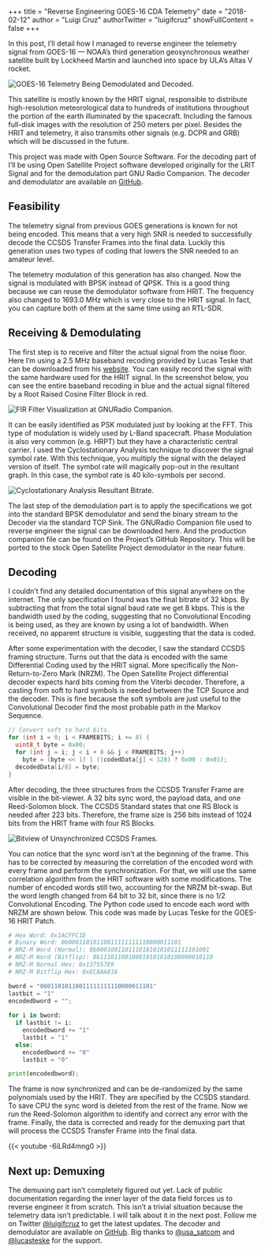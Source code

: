 +++
title = "Reverse Engineering GOES-16 CDA Telemetry"
date = "2018-02-12"
author = "Luigi Cruz"
authorTwitter = "luigifcruz"
showFullContent = false
+++



In this post, I’ll detail how I managed to reverse engineer the telemetry signal from GOES-16 — NOAA’s third generation geosynchronous weather satellite built by Lockheed Martin and launched into space by ULA’s Altas V rocket. 

![GOES-16 Telemetry Being Demodulated and Decoded.](https://cdn.luigifreitas.me/projects/media/demodulation-goes-telemetry.png)

This satellite is mostly known by the HRIT signal, responsible to distribute high-resolution meteorological data to hundreds of institutions throughout the portion of the earth illuminated by the spacecraft. Including the famous full-disk images with the resolution of 250 meters per pixel. Besides the HRIT and telemetry, it also transmits other signals (e.g. DCPR and GRB) which will be discussed in the future.

This project was made with Open Source Software. For the decoding part of I’ll be using Open Satellite Project software developed originally for the LRIT Signal and for the demodulation part GNU Radio Companion. The decoder and demodulator are available on [GitHub](https://github.com/opensatelliteproject/tlmdemod).

## Feasibility 
The telemetry signal from previous GOES generations is known for not being encoded. This means that a very high SNR is needed to successfully decode the CCSDS Transfer Frames into the final data. Luckily this generation uses two types of coding that lowers the SNR needed to an amateur level. 

The telemetry modulation of this generation has also changed. Now the signal is modulated with BPSK instead of QPSK. This is a good thing because we can reuse the demodulator software from HRIT. The frequency also changed to 1693.0 MHz which is very close to the HRIT signal. In fact, you can capture both of them at the same time using an RTL-SDR.

## Receiving & Demodulating
The first step is to receive and filter the actual signal from the noise floor. Here I’m using a 2.5 MHz baseband recoding provided by Lucas Teske that can be downloaded from his [website](http://www.teske.net.br/lucas/basebands/). You can easily record the signal with the same hardware used for the HRIT signal. In the screenshot below, you can see the entire baseband recoding in blue and the actual signal filtered by a Root Raised Cosine Filter Block in red.

![FIR Filter Visualization at GNURadio Companion.](https://cdn.luigifreitas.me/projects/media/rrc-filter-goes-telemetry.png)

It can be easily identified as PSK modulated just by looking at the FFT. This type of modulation is widely used by L-Band spacecraft. Phase Modulation is also very common (e.g. HRPT) but they have a characteristic central carrier. I used the Cyclostationary Analysis technique to discover the signal symbol rate. With this technique, you multiply the signal with the delayed version of itself. The symbol rate will magically pop-out in the resultant graph. In this case, the symbol rate is 40 kilo-symbols per second.

![Cyclostationary Analysis Resultant Bitrate.](https://cdn.luigifreitas.me/projects/media/bitrate-goes-telemetry.png)

The last step of the demodulation part is to apply the specifications we got into the standard BPSK demodulator and send the binary stream to the Decoder via the standard TCP Sink. The GNURadio Companion file used to reverse engineer the signal can be downloaded here. And the production companion file can be found on the Project’s GitHub Repository. This will be ported to the stock Open Satellite Project demodulator in the near future.

## Decoding
I couldn’t find any detailed documentation of this signal anywhere on the internet. The only specification I found was the final bitrate of 32 kbps. By subtracting that from the total signal baud rate we get 8 kbps. This is the bandwidth used by the coding, suggesting that no Convolutional Encoding is being used, as they are known by using a lot of bandwidth. When received, no apparent structure is visible, suggesting that the data is coded.

After some experimentation with the decoder, I saw the standard CCSDS framing structure. Turns out that the data is encoded with the same Differential Coding used by the HRIT signal. More specifically the Non-Return-to-Zero Mark (NRZM). The Open Satellite Project differential decoder expects hard bits coming from the Viterbi decoder. Therefore, a casting from soft to hard symbols is needed between the TCP Source and the decoder. This is fine because the soft symbols are just useful to the Convolutional Decoder find the most probable path in the Markov Sequence.

```c
// Convert soft to hard bits. 
for (int i = 0; i < FRAMEBITS; i += 8) {
  uint8_t byte = 0x00;
  for (int j = i; j < i + 8 && j < FRAMEBITS; j++)
    byte = (byte << 1) | ((codedData[j] < 128) ? 0x00 : 0x01);
  decodedData[i/8] = byte;
}      
```

After decoding, the three structures from the CCSDS Transfer Frame are visible in the bit-viewer. A 32 bits sync word, the payload data, and one Reed-Solomon block. The CCSDS Standard states that one RS Block is needed after 223 bits. Therefore, the frame size is 256 bits instead of 1024 bits from the HRIT frame with four RS Blocks.  

![Bitview of Unsynchronized CCSDS Frames.](https://cdn.luigifreitas.me/projects/media/unsync-bitview-goes-telemetry.png)

You can notice that the sync word isn’t at the beginning of the frame. This has to be corrected by measuring the correlation of the encoded word with every frame and perform the synchronization. For that, we will use the same correlation algorithm from the HRIT software with some modifications. The number of encoded words still two, accounting for the NRZM bit-swap. But the word length changed from 64 bit to 32 bit, since there is no 1/2 Convolutional Encoding. The Python code used to encode each word with NRZM are shown below. This code was made by Lucas Teske for the GOES-16 HRIT Patch. 

```python
# Hex Word: 0x1ACFFC1D
# Binary Word: 0b00011010110011111111110000011101
# NRZ-M Word (Normal): 0b00010011011101010101011111101001
# NRZ-M Word (Bitflip): 0b11101100100010101010100000010110
# NRZ-M Normal Hex: 0x137557E9
# NRZ-M Bitflip Hex: 0xEC8AA816

bword = "00011010110011111111110000011101"
lastbit = "1"
encodedbword = "";
 
for i in bword:
  if lastbit != i:
    encodedbword += "1"
    lastbit = "1"
  else:
    encodedbword += "0"
    lastbit = "0"

print(encodedbword);
```

The frame is now synchronized and can be de-randomized by the same polynomials used by the HRIT. They are specified by the CCSDS standard. To save CPU the sync word is deleted from the rest of the frame. Now we run the Reed-Solomon algorithm to identify and correct any error with the frame. Finally, the data is corrected and ready for the demuxing part that will process the CCSDS Transfer Frame into the final data. 

{{< youtube -6iLRd4mng0 >}}

## Next up: Demuxing 
The demuxing part isn’t completely figured out yet. Lack of public documentation regarding the inner layer of the data field forces us to reverse engineer it from scratch. This isn’t a trivial situation because the telemetry data isn’t predictable. I will talk about it in the next post. Follow me on Twitter [@luigifcruz](https://twitter.com/luigifcruz) to get the latest updates. The decoder and demodulator are available on [GitHub](https://github.com/opensatelliteproject/tlmdemod). Big thanks to [@usa_satcom](https://twitter.com/usa_satcom?lang=en) and [@lucasteske](https://twitter.com/lucasteske?lang=en) for the support. 
